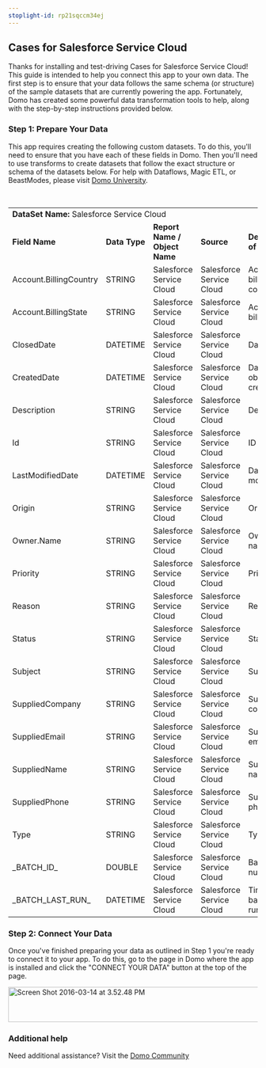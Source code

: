 ```yaml
---
stoplight-id: rp21sqccm34ej
---
```


<div class="col-md-12 content-panel">
                <h2>Cases for Salesforce Service Cloud</h2>
                <p></p><p>Thanks for installing and test-driving <span id="title">Cases for Salesforce Service Cloud</span>! This guide is intended to help you connect this app to your own data. The first step is to ensure that your data follows the same schema (or structure) of the sample datasets that are currently powering the app. Fortunately, Domo has created some powerful data transformation tools to help, along with the step-by-step instructions provided below.</p><div class="doc-row" id="Step%201:%20Identify%20Required%20Data%20Fields"><h3 class="doc-row-title">Step 1: Prepare Your Data</h3><div class="small-pad-bottom"><p>This app requires creating the following custom datasets. To do this, you'll need to ensure that you have each of these fields in Domo. Then you'll need to use transforms to create datasets that follow the exact structure or schema of the datasets below. For help with Dataflows, Magic ETL, or BeastModes, please visit <a href="https://university.domo.com/" target="_blank">Domo University</a>.</p></div>
                <br>
                <div id="custom-data-container"><table id="Salesforce-Service-Cloud"><tbody><tr><td colspan="6"><strong>DataSet Name:</strong> <span class="value">Salesforce Service Cloud</span></td></tr><!--tr>    <td colspan="6"></td></tr--><tr><td><strong>Field Name</strong></td><td><strong>Data Type</strong></td><td><strong>Report Name / Object Name</strong></td><td><strong>Source </strong></td><td colspan="2"><strong>Description of Field</strong></td></tr><tr><td>Account.BillingCountry</td><td>STRING</td><td>Salesforce Service Cloud</td><td>Salesforce Service Cloud</td><td colspan="2">Account billing country</td></tr><tr><td>Account.BillingState</td><td>STRING</td><td>Salesforce Service Cloud</td><td>Salesforce Service Cloud</td><td colspan="2">Account billing state</td></tr><tr><td>ClosedDate</td><td>DATETIME</td><td>Salesforce Service Cloud</td><td>Salesforce Service Cloud</td><td colspan="2">Date closed</td></tr><tr><td>CreatedDate</td><td>DATETIME</td><td>Salesforce Service Cloud</td><td>Salesforce Service Cloud</td><td colspan="2">Date when object was created</td></tr><tr><td>Description</td><td>STRING</td><td>Salesforce Service Cloud</td><td>Salesforce Service Cloud</td><td colspan="2">Description</td></tr><tr><td>Id</td><td>STRING</td><td>Salesforce Service Cloud</td><td>Salesforce Service Cloud</td><td colspan="2">ID number</td></tr><tr><td>LastModifiedDate</td><td>DATETIME</td><td>Salesforce Service Cloud</td><td>Salesforce Service Cloud</td><td colspan="2">Date of last modification</td></tr><tr><td>Origin</td><td>STRING</td><td>Salesforce Service Cloud</td><td>Salesforce Service Cloud</td><td colspan="2">Origin</td></tr><tr><td>Owner.Name</td><td>STRING</td><td>Salesforce Service Cloud</td><td>Salesforce Service Cloud</td><td colspan="2">Owner name</td></tr><tr><td>Priority</td><td>STRING</td><td>Salesforce Service Cloud</td><td>Salesforce Service Cloud</td><td colspan="2">Priority</td></tr><tr><td>Reason</td><td>STRING</td><td>Salesforce Service Cloud</td><td>Salesforce Service Cloud</td><td colspan="2">Reason</td></tr><tr><td>Status</td><td>STRING</td><td>Salesforce Service Cloud</td><td>Salesforce Service Cloud</td><td colspan="2">Status</td></tr><tr><td>Subject</td><td>STRING</td><td>Salesforce Service Cloud</td><td>Salesforce Service Cloud</td><td colspan="2">Subject</td></tr><tr><td>SuppliedCompany</td><td>STRING</td><td>Salesforce Service Cloud</td><td>Salesforce Service Cloud</td><td colspan="2">Supplied company</td></tr><tr><td>SuppliedEmail</td><td>STRING</td><td>Salesforce Service Cloud</td><td>Salesforce Service Cloud</td><td colspan="2">Supplied email</td></tr><tr><td>SuppliedName</td><td>STRING</td><td>Salesforce Service Cloud</td><td>Salesforce Service Cloud</td><td colspan="2">Supplied name</td></tr><tr><td>SuppliedPhone</td><td>STRING</td><td>Salesforce Service Cloud</td><td>Salesforce Service Cloud</td><td colspan="2">Supplied phone</td></tr><tr><td>Type</td><td>STRING</td><td>Salesforce Service Cloud</td><td>Salesforce Service Cloud</td><td colspan="2">Type</td></tr><tr><td>_BATCH_ID_</td><td>DOUBLE</td><td>Salesforce Service Cloud</td><td>Salesforce Service Cloud</td><td colspan="2">Batch ID number</td></tr><tr><td>_BATCH_LAST_RUN_</td><td>DATETIME</td><td>Salesforce Service Cloud</td><td>Salesforce Service Cloud</td><td colspan="2">Time last batch was run</td></tr></tbody></table><div class="doc-row medium-pad-top">
                <h3 class="doc-row-title">Step 2: Connect Your Data</h3>
                <div class="small-pad-bottom">
                    <p>Once you've finished preparing your data as outlined in Step 1 you're ready to connect it to your app. To do this, go to the page in Domo where the app is installed and click the "CONNECT YOUR DATA" button at the top of the page.</p>
                    <p class="small-pad">
                    <img class="alignnone size-full wp-image-1207" src="https://s3.amazonaws.com/development.domo.com/wp-content/uploads/2016/03/14155707/Screen-Shot-2016-03-14-at-3.52.48-PM1.png" alt="Screen Shot 2016-03-14 at 3.52.48 PM" width="1158" height="71">
                    </p>
                    <div id="ooyalaplayer-IyYTc1MjE61NwLdtrxXvZuhH-dSGbWnR" class="ooyalaplayer"></div>
                    <script>
                        OO.ready(function() {
                            OO.Player.create("ooyalaplayer-IyYTc1MjE61NwLdtrxXvZuhH-dSGbWnR", "IyYTc1MjE61NwLdtrxXvZuhH-dSGbWnR", {
                                height: 380
                            });
                        });
                    </script>
                </div>
                <h3 class="doc-row-title">Additional help</h3>
                <div class="small-pad-bottom">
                    <p>Need additional assistance? Visit the <a href="https://dojo.domo.com">Domo Community</a></p>
                </div>
            </div></div></div><p></p>            </div>
